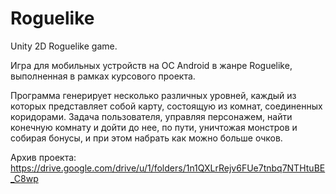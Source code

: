 # Roguelike
Unity 2D Roguelike game.

Игра для мобильных устройств на OC Android в жанре Roguelike, выполненная в рамках курсового проекта.

Программа генерирует несколько различных уровней, каждый из которых представляет собой карту, состоящую из комнат, соединенных коридорами. Задача пользователя, управляя персонажем, найти конечную комнату и дойти до нее, по пути, уничтожая монстров и собирая бонусы, и при этом набрать как можно больше очков.

Архив проекта: https://drive.google.com/drive/u/1/folders/1n1QXLrRejv6FUe7tnbq7NTHtuBE_C8wp
